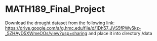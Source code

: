 # MATH189_Final_Project
Download the drought dataset from the following link:
https://drive.google.com/a/g.hmc.edu/file/d/1Dh57_JVS5fPWv5kz-_5ZHAyD5XWmeOOs/view?usp=sharing
and place it into directory /data
